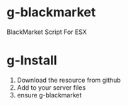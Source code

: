 # g-blackmarket
BlackMarket Script For ESX


# g-Install
1. Download the resource from github
2. Add to your server files
3. ensure g-blackmarket
